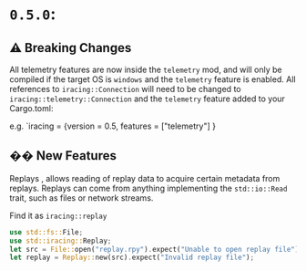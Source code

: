 # `0.5.0`:

## ⚠ Breaking Changes

All telemetry features are now inside the `telemetry` mod, and will only be compiled if the target OS is `windows` and the `telemetry` feature is enabled.
All references to `iracing::Connection` will need to be changed to `iracing::telemetry::Connection` and the `telemetry` feature added to your Cargo.toml:

e.g. `iracing = {version = 0.5, features = ["telemetry"] }


## �� New Features

Replays , allows reading of replay data to acquire certain metadata from replays. Replays can come from anything implementing the `std::io::Read` trait, such as files or network streams.

Find it as `iracing::replay`

```rust
use std::fs::File;
use std::iracing::Replay;
let src = File::open("replay.rpy").expect("Unable to open replay file");
let replay = Replay::new(src).expect("Invalid replay file");
```